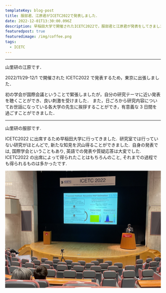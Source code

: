 ```yaml
---
templateKey: blog-post
title: 服部君、江原君がICETC2022で発表しました．
date: 2022-12-01T13:30:00.096Z
description: 早稲田大学で開催されたICETC2022で，服部君と江原君が発表をしてきました．
featuredpost: true
featuredimage: /img/coffee.png
tags:
  - ICETC
---
```


---

山里研の江原です．

2022/11/29-12/1 で開催された ICETC2022 で発表するため，東京に出張しました．

初の学会が国際会議ということで緊張しましたが，自分の研究テーマに近い発表を聴くことができ、良い刺激を受けました．
また，日ごろから研究内容についてお世話になっている各大学の先生に挨拶することができ，有意義な 3 日間を過ごすことができました．

---

山里研の服部です.

ICETC2022 に出席するため早稲田大学に行ってきました. 
研究室では行っていない研究がほとんどで, 新たな知見を沢山得ることができました. 
自身の発表では, 国際学会ということもあり, 英語での発表や質疑応答は大変でした. 
ICETC2022 の出席によって得られたことはもちろんのこと, それまでの過程でも得られるものは多かったです.

![ICETC](./20221016-presented-in-ICETC2022.png)
